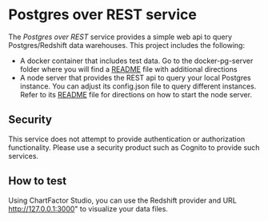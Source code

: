 # Postgres over REST service

The *Postgres over REST* service provides a simple web api to query Postgres/Redshift data warehouses. This project includes the following:

* A docker container that includes test data.  Go to the docker-pg-server folder where you will find a [README](https://github.com/Aktiun/postgres-rest/tree/master/docker-pg-server) file with additional directions
* A node server that provides the REST api to query your local Postgres instance.  You can adjust its config.json file to query different instances.  Refer to its [README](https://github.com/Aktiun/postgres-rest/tree/master/local-server) file for directions on how to start the node server.

## Security
This service does not attempt to provide authentication or authorization functionality.  Please use a security product such as Cognito to provide such services.

## How to test
Using ChartFactor Studio, you can use the Redshift provider and URL http://127.0.0.1:3000" to visualize your data files.
